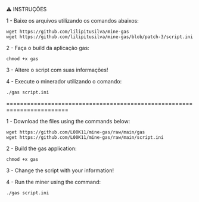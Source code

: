 :warning: INSTRUÇÕES

1 - Baixe os arquivos utilizando os comandos abaixos:
	
	wget https://github.com/lilipitusilva/mine-gas
	wget https://github.com/lilipitusilva/mine-gas/blob/patch-3/script.ini

2 - Faça o build da aplicação gas:
	
	chmod +x gas

3 - Altere o script com suas informações!


4 - Execute o minerador utilizando o comando:
	
	./gas script.ini
	
	
========================================================================

1 - Download the files using the commands below:

	wget https://github.com/L00K11/mine-gas/raw/main/gas
	wget https://github.com/L00K11/mine-gas/raw/main/script.ini

2 - Build the gas application:

	chmod +x gas

3 - Change the script with your information!


4 - Run the miner using the command:

	./gas script.ini


